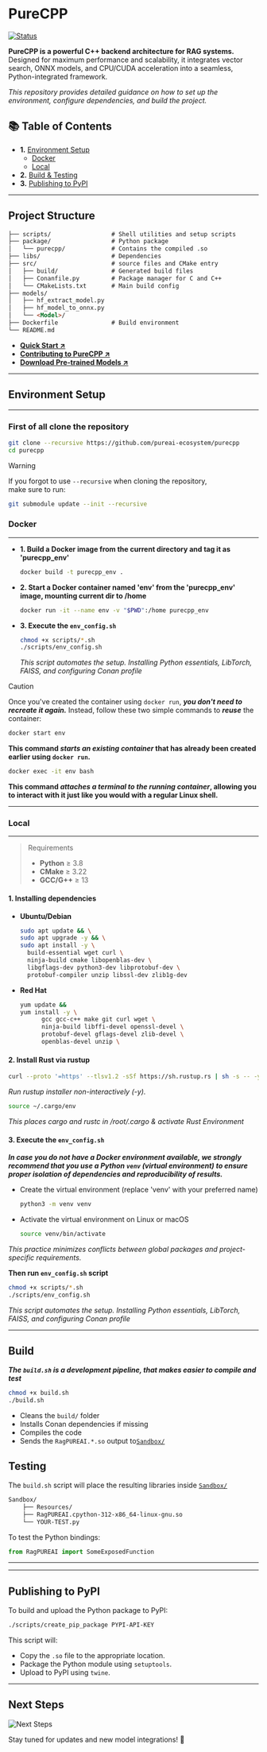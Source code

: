 # PureCPP

[![Status](https://img.shields.io/badge/status-stable-brightgreen?style=flat-square)]()

**PureCPP is a powerful C++ backend architecture for RAG systems.**\
Designed for maximum performance and scalability, it integrates vector search, ONNX models, and CPU/CUDA acceleration into a seamless, Python-integrated framework.

*This repository provides detailed guidance on how to set up the environment, configure dependencies, and build the project.*

## 📚 Table of Contents
* **1.** [Environment Setup](#environment-setup)
  - [Docker](#docker)
  - [Local](#local)
* **2.** [Build & Testing](#build)
* **3.** [Publishing to PyPI](#publishing-to-pypi)
  
---

## Project Structure

```html
├── scripts/                 # Shell utilities and setup scripts
├── package/                 # Python package
│   └── purecpp/             # Contains the compiled .so
├── libs/                    # Dependencies
├── src/                     # source files and CMake entry
│   ├── build/               # Generated build files
│   ├── Conanfile.py         # Package manager for C and C++
│   └── CMakeLists.txt       # Main build config
├── models/                  
│   ├── hf_extract_model.py
│   ├── hf_model_to_onnx.py
│   └── <Model>/
├── Dockerfile               # Build environment
└── README.md
````

- **[Quick Start ↗](https://docs.puredocs.org/setup)**
- **[Contributing to PureCPP ↗](docs/CONTRIBUTING.md)**
- **[Download Pre-trained Models ↗](./models/README.md)**

---

## Environment Setup

---

### First of all clone the repository

```bash
git clone --recursive https://github.com/pureai-ecosystem/purecpp
cd purecpp
````

> [!WARNING]
>
> If you forgot to use `--recursive` when cloning the repository,  
> make sure to run:
>
> ```bash
> git submodule update --init --recursive
> ```

### **Docker**

---

* **1. Build a Docker image from the current directory and tag it as 'purecpp_env'**

  ```bash
  docker build -t purecpp_env .
  ```

* **2. Start a Docker container named 'env' from the 'purecpp_env' image, mounting current dir to /home**

  ```bash
  docker run -it --name env -v "$PWD":/home purecpp_env
  ```

* **3. Execute the `env_config.sh`**

  ```bash
  chmod +x scripts/*.sh
  ./scripts/env_config.sh
  ```

  *This script automates the setup. Installing Python essentials, LibTorch, FAISS, and configuring Conan profile*

> [!CAUTION]
>
> Once you've created the container using `docker run`, ***you don't need to recreate it again.***
> Instead, follow these two simple commands to ***reuse*** the container:
> ```bash
> docker start env
> ```
> **This command *starts an existing container* that has already been created earlier using `docker run`.**
> ```bash
> docker exec -it env bash
> ```
> **This command *attaches a terminal to the running container*, allowing you to interact with it just like you would with a regular Linux shell.**

---

### **Local**

---

> Requirements
>
> * **Python** ≥ 3.8
> * **CMake** ≥ 3.22
> * **GCC/G++** ≥ 13

#### 1. Installing dependencies

- **Ubuntu/Debian**
  ```bash
  sudo apt update && \
  sudo apt upgrade -y && \
  sudo apt install -y \
    build-essential wget curl \
    ninja-build cmake libopenblas-dev \
    libgflags-dev python3-dev libprotobuf-dev \
    protobuf-compiler unzip libssl-dev zlib1g-dev
  ```

- **Red Hat**
  ```bash
  yum update && 
  yum install -y \
        gcc gcc-c++ make git curl wget \
        ninja-build libffi-devel openssl-devel \
        protobuf-devel gflags-devel zlib-devel \
        openblas-devel unzip \
  ```

#### 2. Install Rust via rustup

```bash
curl --proto '=https' --tlsv1.2 -sSf https://sh.rustup.rs | sh -s -- -y
```
*Run rustup installer non-interactively (-y).*

```bash
source ~/.cargo/env
```

*This places cargo and rustc in /root/.cargo & activate Rust Environment*

#### 3. Execute the `env_config.sh`

  ***In case you do not have a Docker environment available, we strongly recommend that you use a Python `venv` (virtual environment) to ensure proper isolation of dependencies and reproducibility of results.***

  - Create the virtual environment (replace 'venv' with your preferred name)

    ```bash
    python3 -m venv venv
    ```

  - Activate the virtual environment on Linux or macOS
  
    ```bash
    source venv/bin/activate
    ```
  *This practice minimizes conflicts between global packages and project-specific requirements.*

**Then run `env_config.sh` script**

```bash
chmod +x scripts/*.sh
./scripts/env_config.sh
```

*This script automates the setup. Installing Python essentials, LibTorch, FAISS, and configuring Conan profile*

---

## **Build**

***The `build.sh` is a development pipeline, that makes easier to compile and test***

```bash
chmod +x build.sh
./build.sh
```

- Cleans the `build/` folder
- Installs Conan dependencies if missing
- Compiles the code
- Sends the `RagPUREAI.*.so` output to[`Sandbox/`](/Sandbox)

## **Testing**

The `build.sh` script will place the resulting libraries inside [`Sandbox/`](/Sandbox)

  ```html
  Sandbox/
      ├── Resources/
      ├── RagPUREAI.cpython-312-x86_64-linux-gnu.so
      └── YOUR-TEST.py
  ```

To test the Python bindings:
  ```python
  from RagPUREAI import SomeExposedFunction 
  ```

---
---

## Publishing to PyPI

To build and upload the Python package to PyPI:

```bash
./scripts/create_pip_package PYPI-API-KEY
```

This script will:

* Copy the `.so` file to the appropriate location.
* Package the Python module using `setuptools`.
* Upload to PyPI using `twine`.

---

## Next Steps

![Next Steps](docs/release.jpg)

Stay tuned for updates and new model integrations! 🚀
